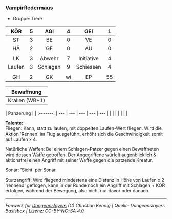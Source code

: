 ### Vampirfledermaus

- Gruppe: Tiere

|  KÖR   |  5  |   AGI    |  4  |    GEI     |  1  |
| :----: | :-: | :------: | :-: | :--------: | :-: |
|   ST   |  3  |    BE    |  0  |     VE     |  0  |
|   HÄ   |  2  |    GE    |  0  |     AU     |  0  |
|        |     |          |     |            |     |
|   LK   |  3  |  Abwehr  |  7  | Initiative |  4  |
| Laufen |  3  | Schlagen |  9  | Schiessen  |  4  |
|        |     |          |     |            |     |
|   GH   |  2  |    GK    | wi  |     EP     | 55  |

|   Bewaffnung   |
| :------------: |
| Krallen (WB+1) |

| Panzerung |
| :-------: | --- | --- | --- | --- | --- |
|           |     |     |     |     |     |

**Talente:**  
Fliegen: Kann, statt zu laufen, mit doppelten Laufen-Wert fliegen. Wird die Aktion 'Rennen' im Flug ausgeführt, erhöht sich die Geschwindigkeit somit auf Laufen x 4.

Natürliche Waffen: Bei einem Schlagen-Patzer gegen einen Bewaffneten wird dessen Waffe getroffen. Der Angegriffene würfelt augenblicklich & aktionsfrei einen Angriff mit seiner Waffe gegen die patzende Kreatur.

Sonar: 'Sieht' per Sonar.

Sturzangriff: Wird fliegend mindestens eine Distanz in Höhe von Laufen x 2 'rennend' geflogen, kann in der Runde noch ein Angriff mit Schlagen + KÖR erfolgen, während der Bewegung, also nicht nur davor oder danach.

---

_Fanwerk für [Dungeonslayers](https://www.dungeonslayers.net/) (C) Christian Kennig | Quelle: Dungeonslayers Basisbox | Lizenz: [CC-BY-NC-SA 4.0](https://creativecommons.org/licenses/by-nc-sa/4.0/deed.de)_
